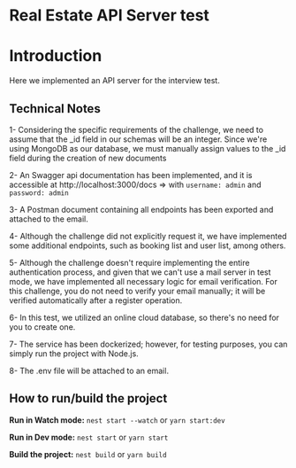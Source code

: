 # Real Estate API Server test

# Introduction
Here we implemented an API server for the interview test.

## Technical Notes
1- Considering the specific requirements of the challenge, we need to assume that the _id field in our schemas
will be an integer. Since we're using MongoDB as our database, we must manually assign values to the _id field during the creation of new documents

2- An Swagger api documentation has been implemented, and it is accessible at http://localhost:3000/docs 
 => with `username: admin` and `password: admin`

3- A Postman document containing all endpoints has been exported and attached to the email.

4- Although the challenge did not explicitly request it, we have implemented some additional endpoints, such as booking list and user list, among others. 

5- Although the challenge doesn't require implementing the entire authentication process, and given that we can't use a mail server in test mode, we have implemented all necessary logic for email verification. For this challenge, you do not need to verify your email manually; it will be verified automatically after a register operation.

6- In this test, we utilized an online cloud database, so there's no need for you to create one.

7- The service has been dockerized; however, for testing purposes, you can simply run the project with Node.js.

8- The .env file will be attached to an email.

## How to run/build the project
**Run in Watch mode:** `nest start --watch` or `yarn start:dev`

**Run in Dev mode:** `nest start` or `yarn start`

**Build the project:** `nest build` or `yarn build`
